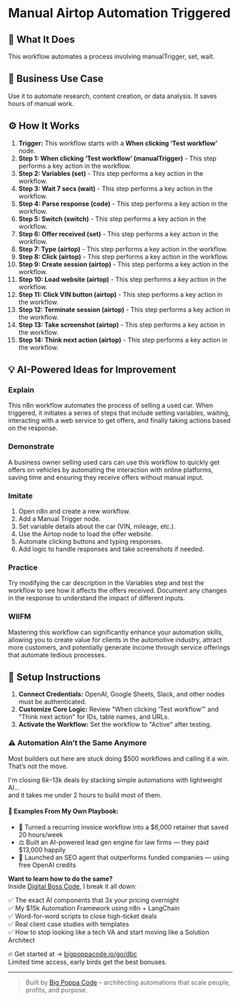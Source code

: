 # Manual Airtop Automation Triggered

## 🚀 What It Does
This workflow automates a process involving manualTrigger, set, wait.

## 💼 Business Use Case
Use it to automate research, content creation, or data analysis. It saves hours of manual work.

## ⚙️ How It Works
1.  **Trigger:** This workflow starts with a **When clicking ‘Test workflow’** node.
2. **Step 1: When clicking ‘Test workflow’ (manualTrigger)** - This step performs a key action in the workflow.
3. **Step 2: Variables (set)** - This step performs a key action in the workflow.
4. **Step 3: Wait 7 secs (wait)** - This step performs a key action in the workflow.
5. **Step 4: Parse response (code)** - This step performs a key action in the workflow.
6. **Step 5: Switch (switch)** - This step performs a key action in the workflow.
7. **Step 6: Offer received (set)** - This step performs a key action in the workflow.
8. **Step 7: Type (airtop)** - This step performs a key action in the workflow.
9. **Step 8: Click (airtop)** - This step performs a key action in the workflow.
10. **Step 9: Create session (airtop)** - This step performs a key action in the workflow.
11. **Step 10: Load website (airtop)** - This step performs a key action in the workflow.
12. **Step 11: Click VIN button (airtop)** - This step performs a key action in the workflow.
13. **Step 12: Terminate session (airtop)** - This step performs a key action in the workflow.
14. **Step 13: Take screenshot (airtop)** - This step performs a key action in the workflow.
15. **Step 14: Think next action (airtop)** - This step performs a key action in the workflow.

## 💡 AI-Powered Ideas for Improvement
### Explain
This n8n workflow automates the process of selling a used car. When triggered, it initiates a series of steps that include setting variables, waiting, interacting with a web service to get offers, and finally taking actions based on the response.

### Demonstrate
A business owner selling used cars can use this workflow to quickly get offers on vehicles by automating the interaction with online platforms, saving time and ensuring they receive offers without manual input.

### Imitate
1. Open n8n and create a new workflow.
2. Add a Manual Trigger node.
3. Set variable details about the car (VIN, mileage, etc.).
4. Use the Airtop node to load the offer website.
5. Automate clicking buttons and typing responses.
6. Add logic to handle responses and take screenshots if needed.

### Practice
Try modifying the car description in the Variables step and test the workflow to see how it affects the offers received. Document any changes in the response to understand the impact of different inputs.

### WIIFM
Mastering this workflow can significantly enhance your automation skills, allowing you to create value for clients in the automotive industry, attract more customers, and potentially generate income through service offerings that automate tedious processes.

## 🔧 Setup Instructions
1. **Connect Credentials:** OpenAI, Google Sheets, Slack, and other nodes must be authenticated.
2. **Customize Core Logic:** Review "When clicking ‘Test workflow’" and "Think next action" for IDs, table names, and URLs.
3. **Activate the Workflow:** Set the workflow to "Active" after testing.

### ⚠️ Automation Ain’t the Same Anymore

Most builders out here are stuck doing $500 workflows and calling it a win.  
That’s not the move.  

I'm closing $6k–$13k deals by stacking simple automations with lightweight AI...  
and it takes me under 2 hours to build most of them.

#### 🧠 Examples From My Own Playbook:
- 🔁 Turned a recurring invoice workflow into a $6,000 retainer that saved 20 hours/week  
- ⚖️ Built an AI-powered lead gen engine for law firms — they paid $13,000 happily  
- 🚀 Launched an SEO agent that outperforms funded companies — using free OpenAI credits  

**Want to learn how to do the same?**  
Inside [Digital Boss Code](https://bigpoppacode.io/go/dbc), I break it all down:

✅ The exact AI components that 3x your pricing overnight  
✅ My $15k Automation Framework using n8n + LangChain  
✅ Word-for-word scripts to close high-ticket deals  
✅ Real client case studies with templates  
✅ How to stop looking like a tech VA and start moving like a Solution Architect  

🔥 Get started at → [bigpoppacode.io/go/dbc](https://bigpoppacode.io/go/dbc)  
Limited time access, early birds get the best bonuses.

---
> Built by [Big Poppa Code](https://bigpoppacode.io) – architecting automations that scale people, profits, and purpose.
